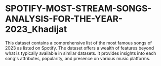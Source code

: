 # SPOTIFY-MOST-STREAM-SONGS-ANALYSIS-FOR-THE-YEAR-2023_Khadijat
This dataset contains a comprehensive list of the most famous songs of 2023 as listed on Spotify. The dataset offers a wealth of features beyond what is typically available in similar datasets. It provides insights into each song's attributes, popularity, and presence on various music platforms.
